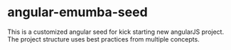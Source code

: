 # angular-emumba-seed
This is a customized angular seed for kick starting new angularJS project. The project structure uses best practices from multiple concepts.
